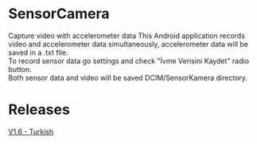 # SensorCamera
Capture video with accelerometer data
This Android application records video and accelerometer data simultaneously, accelerometer data will be saved in a .txt file.<br>
To record sensor data go settings and check "İvme Verisini Kaydet" radio button. <br>
Both sensor data and video will be saved DCIM/SensorKamera directory.<br>

# Releases
[V1.6 - Turkish](https://drive.google.com/open?id=1xVmTH_aDI4J3eaT37w13Md8cpjObl-hc)
